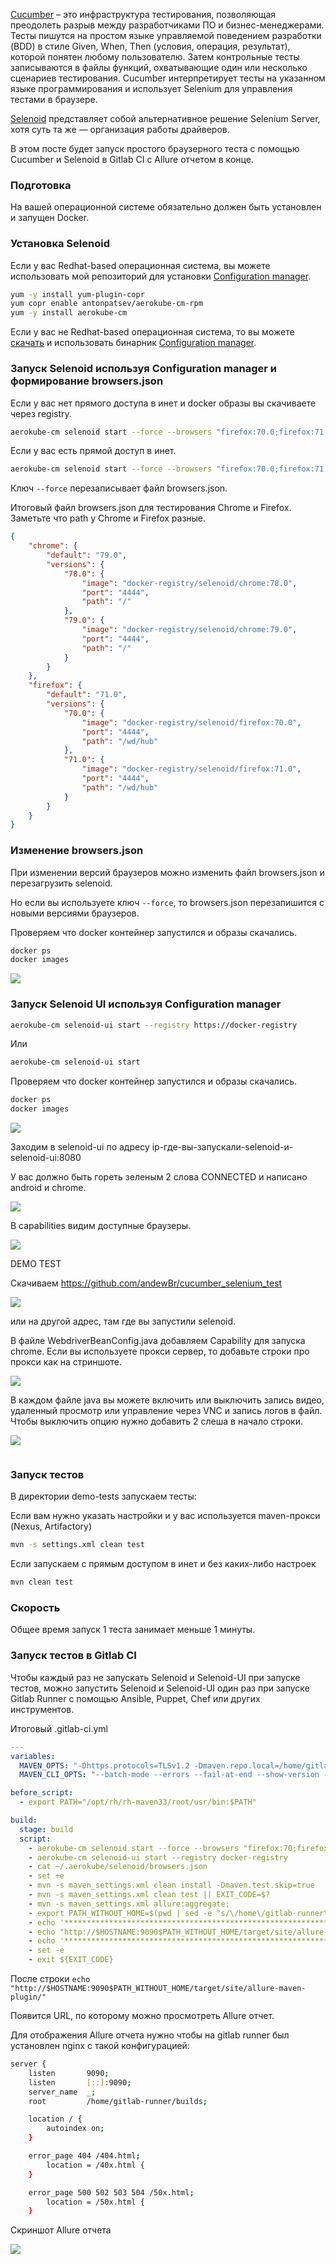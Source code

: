 [Cucumber](https://cucumber.io/) – это инфраструктура тестирования, позволяющая преодолеть разрыв между разработчиками ПО и бизнес-менеджерами. Тесты пишутся на простом языке управляемой поведением разработки (BDD) в стиле Given, When, Then (условия, операция, результат), которой понятен любому пользователю. Затем контрольные тесты записываются в файлы функций, охватывающие один или несколько сценариев тестирования. Cucumber интерпретирует тесты на указанном языке программирования и использует Selenium для управления тестами в браузере.

[Selenoid](https://github.com/aerokube/selenoid) представляет собой альтернативное решение Selenium Server, хотя суть та же — организация работы драйверов.

В этом посте будет запуск простого браузерного теста с помощью Cucumber и Selenoid в Gitlab CI c Allure отчетом в конце.

### Подготовка

На вашей операционной системе обязательно должен быть установлен и запущен Docker.

### Установка Selenoid

Если у вас Redhat-based операционная система, вы можете использовать мой репозиторий для установки [Configuration manager](https://github.com/aerokube/cm).

```bash
yum -y install yum-plugin-copr
yum copr enable antonpatsev/aerokube-cm-rpm
yum -y install aerokube-cm
```

Если у вас не Redhat-based операционная система, то вы можете [скачать](https://github.com/aerokube/cm/releases) и использовать бинарник [Configuration manager](https://github.com/aerokube/cm).

### Запуск Selenoid используя Configuration manager и формирование browsers.json

Если у вас нет прямого доступа в инет и docker образы вы скачиваете через registry.

```bash
aerokube-cm selenoid start --force --browsers "firefox:70.0;firefox:71.0;chrome:78.0;chrome:79.0" --registry ваш-docker-registry
```

Если у вас есть прямой доступ в инет.

```bash
aerokube-cm selenoid start --force --browsers "firefox:70.0;firefox:71.0;chrome:78.0;chrome:79.0"
```

Ключ `--force` перезаписывает файл browsers.json.


Итоговый файл browsers.json для тестирования Chrome и Firefox. Заметьте что path у Chrome и Firefox разные.

```json
{
    "chrome": {
        "default": "79.0",
        "versions": {
            "78.0": {
                "image": "docker-registry/selenoid/chrome:78.0",
                "port": "4444",
                "path": "/"
            },
            "79.0": {
                "image": "docker-registry/selenoid/chrome:79.0",
                "port": "4444",
                "path": "/"
            }
        }
    },
    "firefox": {
        "default": "71.0",
        "versions": {
            "70.0": {
                "image": "docker-registry/selenoid/firefox:70.0",
                "port": "4444",
                "path": "/wd/hub"
            },
            "71.0": {
                "image": "docker-registry/selenoid/firefox:71.0",
                "port": "4444",
                "path": "/wd/hub"
            }
        }
    }
}
```

### Изменение browsers.json

При изменении версий браузеров можно изменить файл browsers.json и перезагрузить selenoid.

Но если вы используете ключ `--force`, то browsers.json перезапишится с новыми версиями браузеров.


Проверяем что docker контейнер запустился и образы скачались.

```bash
docker ps
docker images
```

![](https://habrastorage.org/webt/ti/bz/nh/tibznhc23bodj4jxrx1to95znbo.png)

### Запуск Selenoid UI используя Configuration manager

```bash
aerokube-cm selenoid-ui start --registry https://docker-registry
```

Или

```bash
aerokube-cm selenoid-ui start
```

Проверяем что docker контейнер запустился и образы скачались.

```bash
docker ps
docker images
```

![](https://habrastorage.org/webt/mv/c9/g7/mvc9g78xgxhyy45cf3xxahdsy3i.png)

Заходим в selenoid-ui по адресу ip-где-вы-запускали-selenoid-и-selenoid-ui:8080

У вас должно быть гореть зеленым 2 слова CONNECTED и написано android и chrome.

![](https://habrastorage.org/webt/-k/fi/dj/-kfidjzsisil5mdy8migutx-xro.png)

В capabilities видим доступные браузеры.

![](https://habrastorage.org/webt/ed/re/bp/edrebpyonygfiokgctqgy0catak.png)



DEMO TEST

Скачиваем https://github.com/andewBr/cucumber_selenium_test



![](https://habrastorage.org/webt/i-/6v/3_/i-6v3_qo-z7gaxzdx5t_nsdxyrm.png)

или на другой адрес, там где вы запустили selenoid.

В файле WebdriverBeanConfig.java добавляем Capability для запуска chrome. Если вы используете прокси сервер, то добавьте строки про прокси как на стриншоте.

![](https://habrastorage.org/webt/zw/vs/em/zwvsemk7jsrrxobacuqzg5hzvfu.png)

В каждом файле java вы можете включить или выключить запись видео, удаленный просмотр или управление через VNC и запись логов в файл. Чтобы выключить опцию нужно добавить 2 слеша в начало строки.

![](https://habrastorage.org/webt/ji/wx/mh/jiwxmhj3ezvbcf8eh-vlha3gpg4.png)



```bash

```

### Запуск тестов

В директории demo-tests запускаем тесты:

Если вам нужно указать настройки и у вас используется maven-прокси (Nexus, Artifactory)

```bash
mvn -s settings.xml clean test
```

Если запускаем с прямым доступом в инет и без каких-либо настроек

```bash
mvn clean test
```

### Скорость

Общее время запуск 1 теста занимает меньше 1 минуты.



### Запуск тестов в Gitlab CI

Чтобы каждый раз не запускать Selenoid и Selenoid-UI при запуске тестов, можно запустить Selenoid и Selenoid-UI один раз при запуске Gitlab Runner с помощью Ansible, Puppet, Chef или других инструментов.

Итоговый .gitlab-ci.yml

```yaml
---
variables:
  MAVEN_OPTS: "-Dhttps.protocols=TLSv1.2 -Dmaven.repo.local=/home/gitlab-runner/.m2/repository -Dorg.slf4j.simpleLogger.log.org.apache.maven.cli.transfer.Slf4jMavenTransferListener=WARN -Dorg.slf4j.simpleLogger.showDateTime=true -Djava.awt.headless=true"
  MAVEN_CLI_OPTS: "--batch-mode --errors --fail-at-end --show-version -DinstallAtEnd=true -DdeployAtEnd=true"

before_script:
  - export PATH="/opt/rh/rh-maven33/root/usr/bin:$PATH"

build:
  stage: build
  script:
    - aerokube-cm selenoid start --force --browsers "firefox:70;firefox:71;chrome:78;chrome:79" --registry docker-registry
    - aerokube-cm selenoid-ui start --registry docker-registry
    - cat ~/.aerokube/selenoid/browsers.json
    - set +e
    - mvn -s maven_settings.xml clean install -Dmaven.test.skip=true
    - mvn -s maven_settings.xml clean test || EXIT_CODE=$?
    - mvn -s maven_settings.xml allure:aggregate;
    - export PATH_WITHOUT_HOME=$(pwd | sed -e "s/\/home\/gitlab-runner\/builds//g")
    - echo '***********************************************************************'
    - echo "http://$HOSTNAME:9090$PATH_WITHOUT_HOME/target/site/allure-maven-plugin/"
    - echo '***********************************************************************'
    - set -e
    - exit ${EXIT_CODE}

```

После строки `echo "http://$HOSTNAME:9090$PATH_WITHOUT_HOME/target/site/allure-maven-plugin/"`

Появится URL, по которому можно просмотреть Allure отчет.

Для отображения Allure отчета нужно чтобы на gitlab runner был установлен nginx с такой конфигурацией:
```bash
server {
    listen       9090;
    listen       [::]:9090;
    server_name  _;
    root         /home/gitlab-runner/builds;

    location / {
        autoindex on;
    }

    error_page 404 /404.html;
        location = /40x.html {
    }

    error_page 500 502 503 504 /50x.html;
        location = /50x.html {
    }
```

Скриншот Allure отчета

![](https://habrastorage.org/webt/1a/nk/-v/1ank-vhxpxd1fc2mkoykry6f8ja.png)
